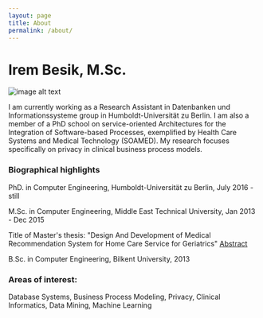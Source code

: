 ```yaml
---
layout: page
title: About
permalink: /about/
---
```


# Irem Besik, M.Sc.                     
![image alt text](https://cdn-images-1.medium.com/max/1200/0*Yl6VdkjvoIUPztXN.)

I am currently working as a Research Assistant in Datenbanken und Informationssysteme group in Humboldt-Universität zu Berlin. I am also a member of a PhD school on service-oriented Architectures for the Integration of Software-based Processes, exemplified by Health Care Systems and Medical Technology (SOAMED). My research focuses specifically on privacy in clinical business process models. 

### Biographical highlights
PhD. in Computer Engineering, Humboldt-Universität zu Berlin, July 2016 - still

M.Sc. in Computer Engineering, Middle East Technical University, Jan 2013 - Dec 2015 

Title of Master's thesis: "Design And Development of Medical Recommendation System for Home Care Service for Geriatrics"    [Abstract](http://user.ceng.metu.edu.tr/~sirem/abstract.pdf)

B.Sc. in Computer Engineering, Bilkent University, 2013 


### Areas of interest:
Database Systems, Business Process Modeling, Privacy, Clinical Informatics, Data Mining, Machine Learning
